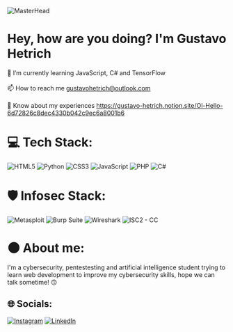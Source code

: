![MasterHead](https://i.redd.it/a3ftzqi7ide71.png)
# Hey, how are you doing? I'm Gustavo Hetrich
🌱 I’m currently learning JavaScript, C# and TensorFlow<br><br>📫 How to reach me gustavohetrich@outlook.com<br><br>📄 Know about my experiences https://gustavo-hetrich.notion.site/Ol-Hello-6d72826c8dec4330b042c9ec6a8001b6


# 💻 Tech Stack:
![HTML5](https://img.shields.io/badge/html5-%23E34F26.svg?style=for-the-badge&logo=html5&logoColor=white) ![Python](https://img.shields.io/badge/python-3670A0?style=for-the-badge&logo=python&logoColor=ffdd54) ![CSS3](https://img.shields.io/badge/css3-%231572B6.svg?style=for-the-badge&logo=css3&logoColor=white) ![JavaScript](https://img.shields.io/badge/javascript-%23323330.svg?style=for-the-badge&logo=javascript&logoColor=%23F7DF1E) ![PHP](https://img.shields.io/badge/php-%23777BB4.svg?style=for-the-badge&logo=php&logoColor=white) ![C#](https://img.shields.io/badge/c%23-%23239120.svg?style=for-the-badge&logo=csharp&logoColor=white)

# 🛡️ Infosec Stack:
![Metasploit](https://img.shields.io/badge/Metasploit-gray?style=for-the-badge&logo=Metasploit&logoWidth=20) ![Burp Suite](https://img.shields.io/badge/Burp%20Suite-orange?style=for-the-badge&logo=Burp%20Suite&logoColor=white&logoWidth=20) ![Wireshark](https://img.shields.io/badge/Wireshark-blue?style=for-the-badge&logo=Wireshark&logoColor=white&logoWidth=20) ![ISC2 - CC](https://img.shields.io/badge/ISC2%20--%20CC-green?style=for-the-badge&logo=isc2&logoColor=black&logoWidth=20)

# 🌑 About me:
I'm a cybersecurity, pentestesting and artificial intelligence student trying to learn web development to improve my cybersecurity skills, hope we can talk sometime! 🙃


## 🌐 Socials:
[![Instagram](https://img.shields.io/badge/Instagram-%23E4405F.svg?logo=Instagram&logoColor=white)](https://instagram.com/Gustavo_Hetrixu) [![LinkedIn](https://img.shields.io/badge/LinkedIn-%230077B5.svg?logo=linkedin&logoColor=white)](https://linkedin.com/in/gustavo-hetrich) 
